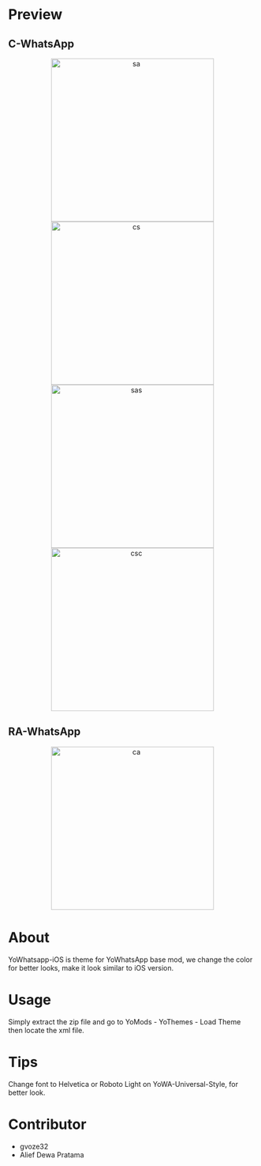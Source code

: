 # Preview

## C-WhatsApp
<p align="center">
    <img src="https://i.ibb.co/sK1fLvh/74156962-2574107122644392-140789023667912704-n.jpg" alt="sa" width="330">
    <img src="https://i.ibb.co/54Vbpvb/74664681-2574107695977668-6518689319333396480-n.jpg" alt="cs" width="330">
    <img src="https://i.ibb.co/K2nnt0T/73472806-2574107965977641-1658562588411166720-n.jpg" alt="sas" width="330">
    <img src="https://i.ibb.co/Pm4C385/75210272-2574108235977614-261236248998313984-n.jpg" alt="csc" width="330">
</p>
    
## RA-WhatsApp
<p align="center">
    <img src="https://i.ibb.co/qRd6WXs/79717174-2681684755219961-7884083964174925824-o.jpg" alt="ca" width="330">
</p>
    
# About
YoWhatsapp-iOS is theme for YoWhatsApp base mod, we change the color for better looks, make it look similar to iOS version.

# Usage
Simply extract the zip file and go to YoMods - YoThemes - Load Theme then locate the xml file.

# Tips
Change font to Helvetica or Roboto Light on YoWA-Universal-Style, for better look.

# Contributor
- gvoze32
- Alief Dewa Pratama
